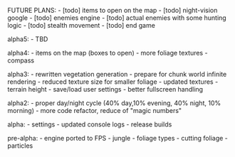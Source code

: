 FUTURE PLANS:
    - [todo] items to open on the map
    - [todo] night-vision google
    - [todo] enemies engine
    - [todo] actual enemies with some hunting logic
    - [todo] stealth movement
    - [todo] end game

alpha5:
    - TBD

alpha4:
    - items on the map (boxes to open)
    - more foliage textures
    - compass

alpha3:
    - rewritten vegetation generation
    - prepare for chunk world infinite rendering
    - reduced texture size for smaller foliage
    - updated textures
    - terrain height
    - save/load user settings
    - better fullscreen handling

alpha2:
    - proper day/night cycle (40% day,10% evening, 40% night, 10% morning)
    - more code refactor, reduce of "magic numbers"

alpha:
    - settings
    - updated console logs
    - release builds

pre-alpha:
    - engine ported to FPS
    - jungle
    - foliage types
    - cutting foliage
    - particles